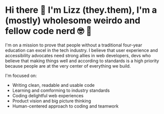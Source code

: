 # Hi there 👋 I'm Lizz (they.them), I'm a (mostly) wholesome weirdo and fellow code nerd 🤓 🌈 

I'm on a mission to prove that people without a traditional four-year education can excel in the tech industry. I believe that user experience and accessibility advocates need strong allies in web developers, devs who believe that making things well and according to standards is a high priority because people are at the very center of everything we build.

I'm focused on:
- Writing clean, readable and usable code
- Learning and comforming to industry standards
- Coding delightful web experiences
- Product vision and big picture thinking
- Human-centered approach to coding and teamwork


<!--
**lizzSoup/lizzSoup** is a ✨ _special_ ✨ repository because its `README.md` (this file) appears on your GitHub profile.

Here are some ideas to get you started:

- 🔭 I’m currently working on ...
- 🌱 I’m currently learning ...
- 👯 I’m looking to collaborate on ...
- 🤔 I’m looking for help with ...
- 💬 Ask me about ...
- 📫 How to reach me: ...
- 😄 Pronouns: ...
- ⚡ Fun fact: ...
-->
